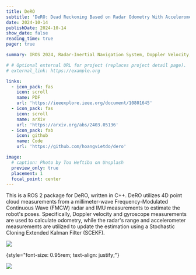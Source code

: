 ```yaml
---
title: DeRO
subtitle: 'DeRO: Dead Reckoning Based on Radar Odometry With Accelerometers Aided for Robot Localization'
date: 2024-10-14
publishDate: 2024-10-14
show_date: false
reading_time: true
pager: true

summary: IROS 2024, Radar-Inertial Navigation System, Doppler Velocity, Dead Reckoning, 3D Point Cloud Registration

# # Optional external URL for project (replaces project detail page).
# external_link: https://example.org

links:
  - icon_pack: fas
    icon: scroll
    name: PDF
    url: 'https://ieeexplore.ieee.org/document/10801645'
  - icon_pack: fas
    icon: scroll
    name: arXiv
    url: 'https://arxiv.org/abs/2403.05136'
  - icon_pack: fab
    icon: github
    name: Code
    url: 'https://github.com/hoangvietdo/dero'

image:
  # caption: Photo by Toa Heftiba on Unsplash
  preview_only: true
  placement: 1
  focal_point: center
---
```


This is a ROS 2 package for DeRO, written in C++. DeRO utilizes 4D point cloud measurements from a millimeter-wave Frequency-Modulated Continuous Wave (FMCW) radar and IMU measurements to estimate the robot's poses. Specifically, Doppler velocity and gyroscope measurements are used to calculate odometry, while the radar's range and accelerometer measurements are utilized to update the estimation using a Stochastic Cloning Extended Kalman Filter (SCEKF).

<img src="/images/manhattan.png" align="center"/>

{style="font-size: 0.95rem; text-align: justify;"}

<img src="/images/carried_4.gif" align="center"/>